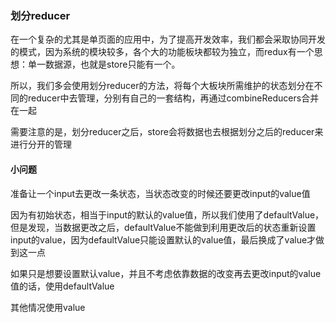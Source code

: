 

### 划分reducer

在一个复杂的尤其是单页面的应用中，为了提高开发效率，我们都会采取协同开发的模式，因为系统的模块较多，各个大的功能板块都较为独立，而redux有一个思想：单一数据源，也就是store只能有一个。

所以，我们多会使用划分reducer的方法，将每个大板块所需维护的状态划分在不同的reducer中去管理，分别有自己的一套结构，再通过combineReducers合并在一起

需要注意的是，划分reducer之后，store会将数据也去根据划分之后的reducer来进行分开的管理



#### 小问题

准备让一个input去更改一条状态，当状态改变的时候还要更改input的value值

因为有初始状态，相当于input的默认的value值，所以我们使用了defaultValue，但是发现，当数据更改之后，defaultValue不能做到利用更改后的状态重新设置input的value，因为defaultValue只能设置默认的value值，最后换成了value才做到这一点

如果只是想要设置默认value，并且不考虑依靠数据的改变再去更改input的value值的话，使用defaultValue

其他情况使用value